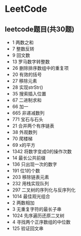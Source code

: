 # LeetCode

## leetcode题目(共30题)

+ 1 两数之和
+ 7 整数反转
+ 9 回文数
+ 13 罗马数字转整数
+ 26 删除排序数组中的重复项
+ 20 有效的括号
+ 27 移除元素
+ 28 实现strStr()
+ 35 搜索插入位置
+ 67 二进制求和
+ 66 加一
+ 665 非递减数列
+ 771 宝石与石头
+ 21 合并两个有序链表
+ 38 外观数列
+ 70 爬楼梯
+ 69 x的平方
+ 1342 将数字变成0的操作次数
+ 14 最长公共前缀
+ 136 只出现一次的数字
+ 191 位1的个数
+ 203 移除链表元素
+ 232 用栈实现队列
+ 297 二叉树的序列化与反序列化
+ 1014 最佳观光组合
+ 2 两数相加
+ 3 无重复字符的最长子串
+ 1024 先序遍历还原二叉树
+ 4 寻找两个正序数组的中位数
+ 125 验证回文串